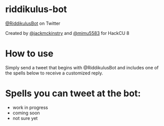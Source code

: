 # riddikulus-bot
[@RiddikulusBot](https://twitter.com/RiddikulusBot) on Twitter

Created by [@jackmckinstry](https://github.com/jackmckinstry) and [@mimu5583](https://github.com/mimu5583) for HackCU 8

# How to use
Simply send a tweet that begins with @RiddikulusBot and includes one of the spells below to receive a customized reply.

# Spells you can tweet at the bot:
- work in progress
- coming soon
- not sure yet
